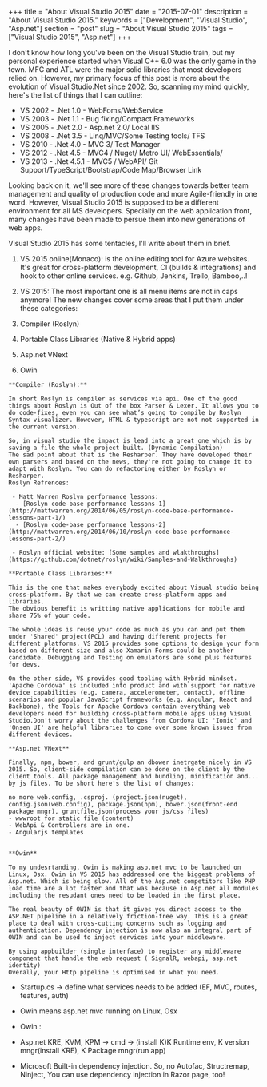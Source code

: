 +++
title = "About Visual Studio 2015"
date = "2015-07-01"
description = "About Visual Studio 2015."
keywords = ["Development", "Visual Studio", "Asp.net"] 
section = "post"
slug = "About Visual Studio 2015"
tags = ["Visual Studio 2015", "Asp.net"]
+++

 
I don't know how long you've been on the Visual Studio train, but my personal experience started when Visual C++ 6.0 was the only game in the town. MFC and ATL were the major solid libraries that most developers relied on. However, my primary focus of this post is more about the evolution of Visual Studio.Net since 2002. <!--more-->So, scanning my mind quickly, here's the list of things that I can outline:
   
  - VS 2002 - .Net 1.0 - WebFoms/WebService
  - VS 2003 - .Net 1.1 - Bug fixing/Compact Frameworks
  - VS 2005 - .Net 2.0 - Asp.net 2.0/ Local IIS
  - VS 2008 - .Net 3.5 - Linq/MVC/Some Testing tools/ TFS
  - VS 2010 - .Net 4.0 - MVC 3/ Test Manager
  - VS 2012 - .Net 4.5 - MVC4 / Nuget/ Metro UI/ WebEssentials/
  - VS 2013 - .Net 4.5.1 - MVC5 / WebAPI/ Git Support/TypeScript/Bootstrap/Code Map/Browser Link 
  
Looking back on it, we'll see more of these changes towards better team management and quality of production code and more Agile-friendly in one word.
However, Visual Studio 2015 is supposed to be a different environment for all MS developers. Specially on the web application front, many changes have been made to persue them into new generations of web apps.


Visual Studio 2015 has some tentacles, I'll write about them in brief.

1. VS 2015 online(Monaco): is the online editing tool for Azure websites. It's great for cross-platform development, CI (builds & integrations) and hook to other online services. e.g. Github, Jenkins, Trello, Bamboo,..!
 
2. VS 2015: The most important one is all menu items are not in caps anymore! The new changes cover some areas that I put them under these categories: 
	 
  1. Compiler (Roslyn)

  2. Portable Class Libraries (Native & Hybrid apps)

  3. Asp.net VNext

  4. Owin
	 

    **Compiler (Roslyn):**

    In short Roslyn is compiler as services via api. One of the good things about Roslyn is Out of the box Parser & Lexer. It allows you to do code-fixes, even you can see what’s going to compile by Roslyn Syntax visualizer. However, HTML & typescript are not not supported in the current version.

    So, in visual studio the impact is lead into a great one which is by saving a file the whole project built. (Dynamic Compilation)
    The sad point about that is the Resharper. They have developed their own parsers and based on the news, they're not going to change it to adapt with Roslyn. You can do refactoring either by Roslyn or Resharper.
    Roslyn Refrences:   

     - Matt Warren Roslyn performance lessons: 
	  - [Roslyn code-base performance lessons-1](http://mattwarren.org/2014/06/05/roslyn-code-base-performance-lessons-part-1/) 
  	  - [Roslyn code-base performance lessons-2](http://mattwarren.org/2014/06/10/roslyn-code-base-performance-lessons-part-2/) 
	
     - Roslyn official website: [Some samples and wlakthroughs](https://github.com/dotnet/roslyn/wiki/Samples-and-Walkthroughs) 

    **Portable Class Libraries:**

    This is the one that makes everybody excited about Visual studio being cross-platform. By that we can create cross-platform apps and libraries.
    The obvious benefit is writting native applications for mobile and share 75% of your code. 

    The whole ideas is reuse your code as much as you can and put them under 'Shared' project(PCL) and having different projects for different platforms. VS 2015 provides some options to design your form based on different size and also Xamarin Forms could be another candidate. Debugging and Testing on emulators are some plus features for devs.

    On the other side, VS provides good tooling with Hybrid mindset. 'Apache Cordova' is included into product and with support for native device capabilities (e.g. camera, accelerometer, contact), offline scenarios and popular JavaScript frameworks (e.g. Angular, React and Backbone), the Tools for Apache Cordova contain everything web developers need for building cross-platform mobile apps using Visual Studio.Don't worry about the challenges from Cordova UI: 'Ionic' and 'Onsen UI' are helpful libraries to come over some known issues from different devices.

    **Asp.net VNext**

    Finally, npm, bower, and grunt/gulp an dbower inetrgate nicely in VS 2015. So, client-side compilation can be done on the client by the client tools. All package management and bundling, minification and... by js files. To be short here's the list of changes:   

    no more web.config, .csproj. (project.json(nuget), config.json(web.config), package.json(npm), bower.json(front-end package mngr), gruntfile.json(process your js/css files)
    - wwwroot for static file (content)
    - WebApi & Controllers are in one.
    - Angularjs templates
 

    **Owin**

    To my undesrtanding, Owin is making asp.net mvc to be launched on Linux, Osx. Owin in VS 2015 has addressed one the biggest problems of Asp.net. Which is being slow. All of the Asp.net competitors like PHP load time are a lot faster and that was because in Asp.net all modules including the resudant ones need to be loaded in the first place. 

    The real beauty of OWIN is that it gives you direct access to the ASP.NET pipeline in a relatively friction-free way. This is a great place to deal with cross-cutting concerns such as logging and authentication. Dependency injection is now also an integral part of OWIN and can be used to inject services into your middleware.

    By using appbuilder (single interface) to register any middleware component that handle the web request ( SignalR, webapi, asp.net identity) 
    Overally, your Http pipeline is optimised in what you need. 

 
- Startup.cs -> define what services needs to be added (EF, MVC, routes, features, auth)
- Owin means asp.net mvc running on Linux, Osx
- Owin :  

- Asp.net KRE, KVM, KPM -> cmd -> (install K)K Runtime env, K version mngr(install KRE), K Package mngr(run app)


- Microsoft Built-in dependency injection. So, no Autofac, Structremap, Ninject, You can use dependency injection in Razor page, too!
